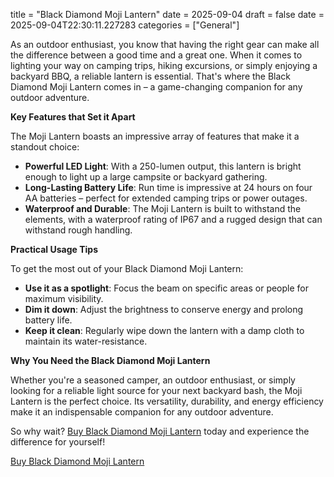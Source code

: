 title = "Black Diamond Moji Lantern"
date = 2025-09-04
draft = false
date = 2025-09-04T22:30:11.227283
categories = ["General"]

As an outdoor enthusiast, you know that having the right gear can make all the difference between a good time and a great one. When it comes to lighting your way on camping trips, hiking excursions, or simply enjoying a backyard BBQ, a reliable lantern is essential. That's where the Black Diamond Moji Lantern comes in – a game-changing companion for any outdoor adventure.

**Key Features that Set it Apart**

The Moji Lantern boasts an impressive array of features that make it a standout choice:

* **Powerful LED Light**: With a 250-lumen output, this lantern is bright enough to light up a large campsite or backyard gathering.
* **Long-Lasting Battery Life**: Run time is impressive at 24 hours on four AA batteries – perfect for extended camping trips or power outages.
* **Waterproof and Durable**: The Moji Lantern is built to withstand the elements, with a waterproof rating of IP67 and a rugged design that can withstand rough handling.

**Practical Usage Tips**

To get the most out of your Black Diamond Moji Lantern:

* **Use it as a spotlight**: Focus the beam on specific areas or people for maximum visibility.
* **Dim it down**: Adjust the brightness to conserve energy and prolong battery life.
* **Keep it clean**: Regularly wipe down the lantern with a damp cloth to maintain its water-resistance.

**Why You Need the Black Diamond Moji Lantern**

Whether you're a seasoned camper, an outdoor enthusiast, or simply looking for a reliable light source for your next backyard bash, the Moji Lantern is the perfect choice. Its versatility, durability, and energy efficiency make it an indispensable companion for any outdoor adventure.

So why wait? [Buy Black Diamond Moji Lantern](https://www.amazon.com/dp/B09NQL39X5) today and experience the difference for yourself!

[Buy Black Diamond Moji Lantern](https://www.amazon.com/dp/B09NQL39X5)
